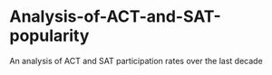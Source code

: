 # Analysis-of-ACT-and-SAT-popularity
An analysis of ACT and SAT participation rates over the last decade
